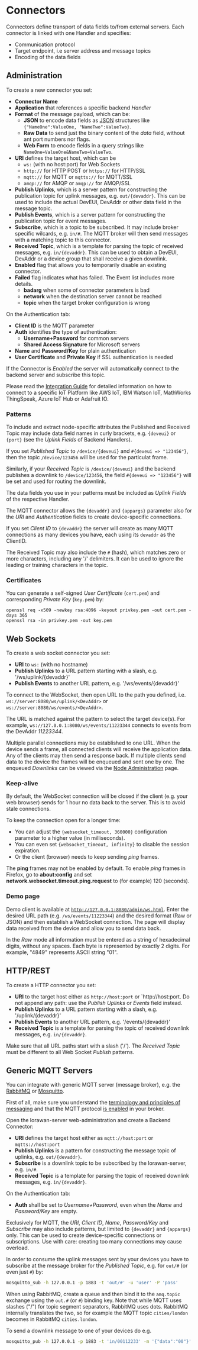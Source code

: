 # Connectors

Connectors define transport of data fields to/from external servers. Each
connector is linked with one Handler and specifies:
 * Communication protocol
 * Target endpoint, i.e server address and message topics
 * Encoding of the data fields

## Administration

To create a new connector you set:
 - **Connector Name**
 - **Application** that references a specific backend *Handler*
 - **Format** of the message payload, which can be:
   - **JSON** to encode data fields as [JSON](http://www.json.org) structures like `{"NameOne":ValueOne, "NameTwo":ValueTwo}`.
   - **Raw Data** to send just the binary content of the *data* field, without ant port numbers nor flags.
   - **Web Form** to encode fields in a query strings like `NameOne=ValueOne&NameTwo=ValueTwo`.
 - **URI** defines the target host, which can be
   - `ws:` (with no host:port) for Web Sockets
   - `http://` for HTTP POST or `https://` for HTTP/SSL
   - `mqtt://` for MQTT or `mqtts://` for MQTT/SSL
   - `amqp://` for AMQP or `amqp://` for AMQP/SSL
 - **Publish Uplinks**, which is a server pattern for constructing the publication
   topic for uplink messages, e.g. `out/{devaddr}`. This can be used to include
   the actual DevEUI, DevAddr or other data field in the message topic.
 - **Publish Events**, which is a server pattern for constructing the publication
   topic for event messages.
 - **Subscribe**, which is a topic to be subscribed. It may include broker specific
   wilcards, e.g. `in/#`. The MQTT broker will then send messages with a matching
   topic to this connector.
 - **Received Topic**, which is a template for parsing the topic of received
   messages, e.g. `in/{devaddr}`. This can be used to obtain a DevEUI, DevAddr or
   a device group that shall receive a given downlink.
 - **Enabled** flag that allows you to temporarily disable an existing connector.
 - **Failed** flag indicates what has failed. The Event list includes more
   details.
   - **badarg** when some of connector parameters is bad
   - **network** when the destination server cannot be reached
   - **topic** when the target broker configuration is wrong

On the Authentication tab:
 - **Client ID** is the MQTT parameter
 - **Auth** identifies the type of authentication:
   - **Username+Password** for common servers
   - **Shared Access Signature** for Microsoft servers
 - **Name** and **Password/Key** for plain authentication
 - **User Certificate** and **Private Key** if SSL authentication is needed

If the Connector is *Enabled* the server will automatically connect to the
backend server and subscribe this topic.

Please read the [Integration Guide](Integration.md) for detailed information on
how to connect to a specific IoT Platform like AWS IoT, IBM Watson IoT, MathWorks
ThingSpeak, Azure IoT Hub or Adafruit IO.

### Patterns

To include and extract node-specific attributes the Published and Received Topic
may include data field names in curly brackets, e.g. `{deveui}` or `{port}`
(see the *Uplink Fields* of Backend Handlers).

If you set *Published Topic* to `/device/{deveui}` and `#{deveui => "123456"}`,
then the topic `/device/123456` will be used for the particulat frame.

Similarly, if your *Received Topic* is `/device/{deveui}` and the backend
publishes a downlink to `/device/123456`, the field `#{deveui => "123456"}`
will be set and used for routing the downlink.

The data fields you use in your patterns must be included as *Uplink Fields*
of the respective Handler.

The MQTT connector allows the `{devaddr}` and `{appargs}` parameter also for the
*URI* and *Authentication* fields to create device-specific connections.

If you set *Client ID* to `{devaddr}` the server will create as many MQTT
connections as many devices you have, each using its `devaddr` as the ClientID.

The Received Topic may also include the `#` (hash), which matches zero or more
characters, including any '/' delimiters. It can be used to ignore the leading
or training characters in the topic.

### Certificates

You can generate a self-signed *User Certificate* (`cert.pem`) and corresponding
*Private Key* (`key.pem`) by:
```
openssl req -x509 -newkey rsa:4096 -keyout privkey.pem -out cert.pem -days 365
openssl rsa -in privkey.pem -out key.pem
```

## Web Sockets

To create a web socket connector you set:
 - **URI** to `ws:` (with no hostname)
 - **Publish Uplinks** to a URL pattern starting with a slash, e.g. '/ws/uplink/{devaddr}'
 - **Publish Events** to another URL pattern, e.g. '/ws/events/{devaddr}'

To connect to the WebSocket, then open URL to the path you defined, i.e.
`ws://server:8080/ws/uplink/<DevAddr>` or `ws://server:8080/ws/events/<DevAddr>`.

The URL is matched against the pattern to select the target device(s). For example,
`ws://127.0.0.1:8080/ws/events/11223344` connects to events from the DevAddr *11223344*.

Multiple parallel connections may be established to one URL.
When the device sends a frame, all connected clients will receive the application data.
Any of the clients may then send a response back. If multiple clients send data to
the device the frames will be enqueued and sent one by one. The enqueued *Downlinks*
can be viewed via the [Node Administration](Nodes.md) page.

### Keep-alive

By default, the WebSocket connection will be closed if the client (e.g. your web browser)
sends for 1 hour no data back to the server. This is to avoid stale connections.

To keep the connection open for a longer time:
 * You can adjust the `{websocket_timeout, 360000}` configuration parameter to a higher
   value (in milliseconds).
 * You can even set `{websocket_timeout, infinity}` to disable the session expiration.
 * Or the client (browser) needs to keep sending *ping* frames.

The **ping** frames may not be enabled by default. To enable *ping* frames in Firefox,
go to **about:config** and set **network.websocket.timeout.ping.request** to (for example)
120 (seconds).

### Demo page

Demo client is available at [`http://127.0.0.1:8080/admin/ws.html`](../priv/admin/ws.html).
Enter the desired URL path (e.g. `/ws/events/11223344`) and the desired format
(Raw or JSON) and then establish a WebSocket connection.
The page will display data received from the device and allow you to send data back.

In the *Raw* mode all information must be entered as a string of hexadecimal digits,
without any spaces.
Each byte is represented by exactly 2 digits. For example, "4849" represents ASCII string "01".

## HTTP/REST

To create a HTTP connector you set:
 - **URI** to the target host either as `http://host:port` or `http://host:port. Do
   not append any path: use the *Publish Uplinks* or *Events* field instead.
 - **Publish Uplinks** to a URL pattern starting with a slash, e.g. '/uplink/{devaddr}'
 - **Publish Events** to another URL pattern, e.g. '/events/{devaddr}'
 - **Received Topic** is a template for parsing the topic of received downlink
   messages, e.g. `in/{devaddr}`.

Make sure that all URL paths start with a slash ('/'). The *Received Topic* must
be different to all Web Socket *Publish* patterns.


## Generic MQTT Servers

You can integrate with generic MQTT server (message broker), e.g. the
[RabbitMQ](https://www.rabbitmq.com/mqtt.html) or
[Mosquitto](https://mosquitto.org).

First of all, make sure you understand the
[terminology and principles of messaging](http://www.rabbitmq.com/tutorials/tutorial-one-php.html)
and that the MQTT protocol [is enabled](https://www.rabbitmq.com/mqtt.html)
in your broker.

Open the lorawan-server web-administration and create a Backend Connector:
 - **URI** defines the target host either as `mqtt://host:port` or `mqtts://host:port`
 - **Publish Uplinks** is a pattern for constructing the message topic
   of uplinks, e.g. `out/{devaddr}`.
 - **Subscribe** is a downlink topic to be subscribed by the lorawan-server,
   e.g. `in/#`.
 - **Received Topic** is a template for parsing the topic of received downlink
   messages, e.g. `in/{devaddr}`.

On the Authentication tab:
 - **Auth** shall be set to *Username+Password*, even when the *Name* and
   *Password/Key* are empty.

Exclusively for MQTT, the *URI*, *Client ID*, *Name*, *Password/Key* and *Subscribe*
may also include patterns, but limited to `{devaddr}` and `{appargs}` only. This
can be used to create device-specific connections or subscriptions. Use with care:
creating too many connections may cause overload.

In order to consume the uplink messages sent by your devices you have to subscribe
at the message broker for the *Published Topic*, e.g. for `out/#` (or even just `#`) by:
```bash
mosquitto_sub -h 127.0.0.1 -p 1883 -t 'out/#' -u 'user' -P 'pass'
```

When using RabbitMQ, create a queue and then bind it to the `amq.topic` exchange
using the `out.#` (or `#`) binding key. Note that while MQTT uses slashes ("/") for
topic segment separators, RabbitMQ uses dots. RabbitMQ internally translates the two,
so for example the MQTT topic `cities/london` becomes in RabbitMQ `cities.london`.

To send a downlink message to one of your devices do e.g.
```bash
mosquitto_pub -h 127.0.0.1 -p 1883 -t 'in/00112233' -m '{"data":"00"}' -u 'user' -P 'pass'
```
